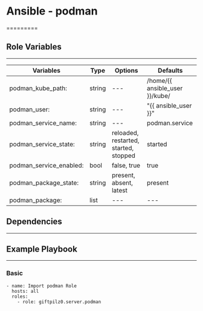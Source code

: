 # Ansible - podman

\=========

## Role Variables

______________________________________________________________________

| Variables               | Type   | Options                               | Defaults                       |
| ----------------------- | ------ | ------------------------------------- | ------------------------------ |
| podman_kube_path:       | string | ---                                   | /home/{{ ansible_user }}/kube/ |
| podman_user:            | string | ---                                   | "{{ ansible_user }}"           |
| podman_service_name:    | string | ---                                   | podman.service                 |
| podman_service_state:   | string | reloaded, restarted, started, stopped | started                        |
| podman_service_enabled: | bool   | false, true                           | true                           |
| podman_package_state:   | string | present, absent, latest               | present                        |
| podman_package:         | list   | ---                                   | ---                            |

## Dependencies

______________________________________________________________________

## Example Playbook

______________________________________________________________________

### Basic

```
- name: Import podman Role
  hosts: all
  roles:
    - role: giftpilz0.server.podman
```
